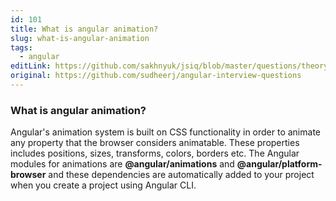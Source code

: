 ```yaml
---
id: 101
title: What is angular animation?
slug: what-is-angular-animation
tags:
  - angular
editLink: https://github.com/sakhnyuk/jsiq/blob/master/questions/theory/angular/101.md
original: https://github.com/sudheerj/angular-interview-questions
---
```


### What is angular animation?

Angular's animation system is built on CSS functionality in order to animate any property that the browser considers animatable. These properties includes positions, sizes, transforms, colors, borders etc. The Angular modules for animations are **@angular/animations** and **@angular/platform-browser** and these dependencies are automatically added to your project when you create a project using Angular CLI.